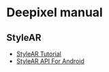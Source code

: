 # Deepixel manual

## StyleAR

- [StyleAR Tutorial][stylear_tutorial]
- [StyleAR API For Android][stylear_api_for_android]

[stylear_tutorial]: /StyleAR/Earring/APP/tutorial
[stylear_api_for_android]: /StyleAR/Earring/APP/apis